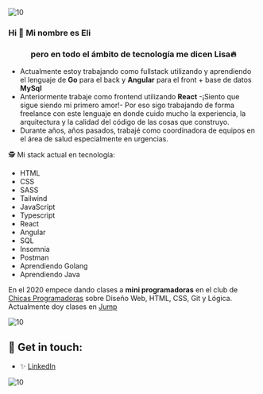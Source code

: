 ![10](https://user-images.githubusercontent.com/55170175/114474409-87dd6800-9bcc-11eb-9ca0-538bd30ae29b.png)

### Hi 👋 Mi nombre es Eli 
<h3 align="center">pero en todo el ámbito de tecnología me dicen Lisa🔥</h3>


+ Actualmente estoy trabajando como fullstack utilizando y aprendiendo el lenguaje de **Go** para el back y **Angular** para el front + base de datos **MySql** 
+ Anteriormente trabaje como frontend utilizando **React** -¡Siento que sigue siendo mi primero amor!- Por eso sigo trabajando de forma freelance con este lenguaje en donde cuido mucho la experiencia, la arquitectura y la calidad del código de las cosas que construyo.
+ Durante años, años pasados, trabajé como coordinadora de equipos en el área de salud especialmente en urgencias.


🕵 Mi stack actual en tecnología:
* HTML
* CSS
* SASS
* Tailwind
* JavaScript 
* Typescript
* React
* Angular
* SQL
* Insomnia
* Postman
* Aprendiendo Golang
* Aprendiendo Java

En el 2020 empece dando clases a **mini programadoras** en el club de [Chicas Programadoras](http://www.chicasprogramadoras.club/) sobre Diseño Web, HTML, CSS, Git y Lógica. Actualmente doy clases en [Jump](https://www.jumpedu.org/)
 

![10](https://user-images.githubusercontent.com/55170175/114474409-87dd6800-9bcc-11eb-9ca0-538bd30ae29b.png)


## 🖤 Get in touch: 
* ✨ [LinkedIn](https://www.linkedin.com/in/arayamariaelisa/)


![10](https://user-images.githubusercontent.com/55170175/114474409-87dd6800-9bcc-11eb-9ca0-538bd30ae29b.png)
